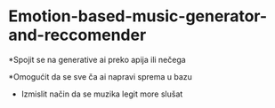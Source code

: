 # Emotion-based-music-generator-and-reccomender
*Spojit se na generative ai preko apija ili nečega

*Omogućit da se sve ča ai napravi sprema u bazu

* Izmislit način da se muzika legit more slušat
